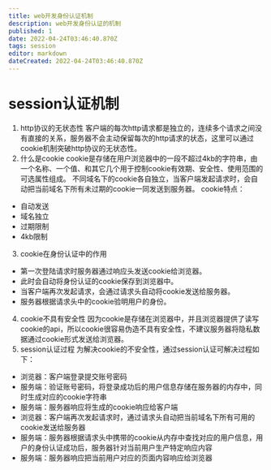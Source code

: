 ```yaml
---
title: web开发身份认证机制
description: web开发身份认证的机制
published: 1
date: 2022-04-24T03:46:40.870Z
tags: session
editor: markdown
dateCreated: 2022-04-24T03:46:40.870Z
---
```


# session认证机制
1. http协议的无状态性
客户端的每次http请求都是独立的，连续多个请求之间没有直接的关系，服务器不会主动保留每次的http请求的状态，这里可以通过cookie机制突破http协议的无状态性。
2. 什么是cookie
cookie是存储在用户浏览器中的一段不超过4kb的字符串，由一个名称、一个值、和其它几个用于控制cookie有效期、安全性、使用范围的可选属性组成。
不同域名下的cookie各自独立，当客户端发起请求时，会自动把当前域名下所有未过期的cookie一同发送到服务器。
cookie特点：
+ 自动发送
+ 域名独立
+ 过期限制
+ 4kb限制
3. cookie在身份认证中的作用
+ 第一次登陆请求时服务器通过响应头发送cookie给浏览器。
+ 此时会自动将身份认证的cookie保存到浏览器中。
+ 当客户端再次发起请求，会通过请求头自动将cookie发送给服务器。
+ 服务器根据请求头中的cookie验明用户的身份。
4. cookie不具有安全性
因为cookie是存储在浏览器中，并且浏览器提供了读写cookie的api，所以cookie很容易伪造不具有安全性，不建议服务器将隐私数据通过cookie形式发送给浏览器。
5. session认证过程
为解决cookie的不安全性，通过session认证可解决过程如下：
+ 浏览器：客户端登录提交账号密码
+ 服务端：验证账号密码，将登录成功后的用户信息存储在服务器的内存中，同时生成对应的cookie字符串
+ 服务端：服务器响应将生成的cookie响应给客户端
+ 浏览器：客户端再次发起请求时，通过请求头自动把当前域名下所有可用的cookie发送给服务器
+ 服务端：服务器根据请求头中携带的cookie从内存中查找对应的用户信息，用户的身份认证成功后，服务器针对当前用户生产特定响应内容
+ 服务端：服务器响应把当前用户对应的页面内容响应给浏览器